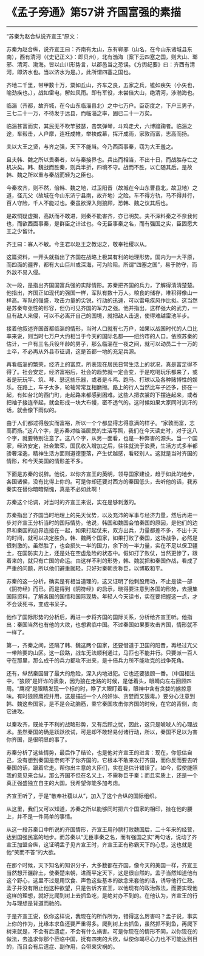 # 《孟子旁通》第57讲 齐国富强的素描

------

“苏秦为赵合纵说齐宣王”原文：

苏秦为赵合纵，说齐宣王曰：齐南有太山，东有郸邪（山名，在今山东诸城县东南），西有清河（《史记正义》：即贝州），北有渤海（案下云四塞之国，则大山、瑯邪、清河、渤海。皆以山川形势言，以郡邑当之恐误。《方舆纪要》曰：齐西有清河，即济水也。当以济水为是。），此所谓四塞之国也。

齐地二千里，带甲数十万，粟如丘山，齐车之良，五家之兵，锥如疾矢（小矢也，喻劲疾也。），战如雷电，解如风雨。即有军役，未尝倍大山，绝清河，涉渤海也。

临淄（齐都，故齐城，在今山东临淄县北）之中七万户。臣窃度之，下户三男子，三七二十一万，不待发于远县，而临淄之率，固已二十一万矣。

临淄甚富而实，其民无不吹竿鼓瑟，击筑弹琴，斗鸡走犬，六博蹹踘者。临淄之途，车毂击，人户摩，连衽成帷，举袂成幕，挥汗成雨，家敦而富，志高而扬。

夫以大王之贤，与齐之强，天下不能当。今乃西面事秦，窃为大王羞之。

且夫韩、魏之所以畏秦者，以与秦接界也。兵出而相当，不出十日，而战胜存亡之机决矣。韩、魏战而胜秦，则兵半折，四境不守。战而不胜，以亡随其后。是故韩、魏之所以重与秦战而轻为之臣也。

今秦攻齐，则不然，倍韩、魏之地，过卫阳晋（故城在今山东曹县北，故卫地）之道，径亢父（故城在今山东济宁县南，故齐地）之险。车不得方轨，马不得并行，百人守险，千人不能过也。秦虽欲深入则狼顾，恐韩、魏之议其后也。

是故恫疑虚揭，高跃而不敢进，则秦不能害齐，亦已明矣。夫不深料秦之不奈我何也，而欲西面事秦，是群臣之计过也。今无臣事秦之名，而有强国之实，臣固愿大王之少留计。

齐王曰：寡人不敏。今主君以赵王之教诏之，敬奉社稷以从。

这篇资料，一开头就指出了齐国在战略上极其有利的地理形势。国内为一大平原，而四面的疆界，都有大山巨川或深海，可为险阻。所谓“四塞之国”，易于防守，而外敌不易入侵。

次一段，是指出齐国国富兵强的实际情形。苏秦把齐国的兵力，了解得清清楚楚。他指出，齐国正如现代的强国一样，军队有数十万人。粮食的储存，堆积得像山一样高。军队的强盛，攻击力量的尖锐，行动的迅速，可以雷电疾风作比拟。这当然是苏秦夸张性的形容，但仍可见齐国的军力之强。他并指出，这样强大的武力，一旦有敌人来侵，可以不必离开自己的国境，就把敌人击退，使得难越雷池半步。

接着他叙述齐国首都临淄的情形，当时人口就有七万户，如果以战国时代的人口比率来说，则当时七万户大约相当于今天的国际名都——纽约市的人口。依照苏秦的估计，一户有三名兵役年龄的男子，那么临淄在一夜之间，就可以动员二十一万的士卒，不必再从外县市征调，这是首都一地的充足兵源。

再看临淄的繁荣，经济上的富庶，所表现在居民日常生活上的状况，真是富足得不得了。社会安定，经济富裕后，社会的趋势就一定会变，于是吃喝玩乐都来了，或者是玩玩竿、筑、琴、瑟这些乐器，或者是斗鸡、跑马、打球以及各种赌博性的娱乐。在路上，车子太多，轮轴常常互相磨擦。路上的行人当然比车子还多，挤在一起，有如台北的西门町，走起路来都感到困难。这些人把衣裳的下摆连起来，或者把袖子接连举起，就会形成一块大布幔，密不透气的。这时候如果大家同时流汗的话，就会像下雨似的。

由于人们都过得殷实而富裕，所以一个个都显得志得意满的样子。“家敦而富，志高而扬。”这八个字，是苏秦对临淄居民的生活写照，我们在今天读史时，对于这八个字，就要特别注意了。这八个字，从另一面看，也是一种弊害的源头。当一个国家，经济安定，社会繁荣，国民收入增加之后，往往就流于浪费，生活方式多半都骄奢淫逸，精神生活方面则道德堕落，产生优越感，看轻别人。这就是当时齐国的情形，和今天美国的情形差不多。

下面是苏秦的说辞。他说，以你齐宣王的英明，领导国家建设，趋于如此的地步，各国诸侯，没有比得上你的。可是你却还要对西方的秦国低头，去听他的话，我苏秦实在替你暗暗惭愧，真是不必如此啊！

苏秦这个论调，对当时的齐宣王来说，实在是够刺激的。

苏秦指出了齐国当时地理上的先天优势，以及充沛的军事与经济力量，然后再进一步对齐宣王分析当时的国际情势。他说，韩国和魏国会怕秦国的原因，是他们的边界和秦国的边界连接在一起，如果打起仗来，双方出兵，力量都差不多，不出十天的时间，就可以决定胜负。韩、魏两个国家，如果打败了秦国，这场战争，必然是很刺激的。虽然胜了，也会损失一半的国力，余下的一半力量，实在不足以保卫疆土，在国防实力上，还是处在空虚危险的状态中。假如打了败仗，当然更惨了，跟着来的，就只有亡国的命运。由这样不利的形势，韩、魏就把和秦国作战，看成了严重的问题，所以他们避重就轻，只好对秦朝贡称臣，以博取和平。

苏秦的这一分析，确实是有相当道理的，这又证明了他刺股用功，不止是读一部《阴符经》而已。而是得到《阴符经》的启示，晓得要注意到各国的形势，去搜集国际资料，了解各国的国情和国际现势。年轻人今天读书，实在要把握这一点，才不会读死书，变成书呆子。

他作了国际形势的分析后，再进一步将齐国的国际关系，分析给齐宣王听。他指出：秦国当然也有他的大欲，也想君临中国。不过秦国如果要攻击齐国，情形就不一样了。

第一，齐秦之间，还隔了韩、魏这两个国家，还要借道于卫国的阳晋，再经过亢父一带险要的山区。这一段路，战车无法顺利通过，马匹也不能并行。只要派一百人守在那里，那么成千的兵力都攻不进来，是十倍兵力所不能攻克的战争死角。

还有，纵然秦国冒了最大的危险，深入内地进犯。它也还要狼顾一番。（中国相法中，“狼顾”是奸诈的表象，因为狼在走路的时候，是低着头，眼睛向左右回顾四周。“鹰视”是眼睛发现一个标的时，睁了大眼盯着看，眼神中含有贪婪的掳掠意味。有时狼顾鹰视并用，这是描述一个人的奸诈、贪婪而又狠毒。）要分心注意到韩、魏这些国家，是不是会动脑筋，乘它秦国攻击你齐国的时候，在它的背侧，向它进攻。

以秦攻齐，既处于不利的战略形势，又有后顾之忧，因此，这只是唬唬人的心理战术。虽然秦国的确是跃跃欲试，可是却不敢轻易付诸行动，所以，秦国不足以为害你齐国，是很明显的事了。

苏秦分析了这些情势，最后作了结论，也是他对齐宣王的进言：现在，你低估自己，没有想到秦国是奈何不了你齐国的，它根本不敢来攻打齐国，而你反而要去听秦国的话，跟着它走。帮你出主意的大臣们，实在是估计错误了。如今，假使能照我的意见来合纵，那么齐国不但在名义上，不需称臣于秦；而且实质上，还是一个真正强盛独立自主的大国。我希望你能多加考虑。

齐宣王听了，于是“敬奉社稷以从”，加入了这个合纵的国际组织。

从这里，我们又可以知道，苏秦之所以能够同时把六个国家的相印，挂在他的腰上，并不是一件简单的事情。

从这一段苏秦口中所说的齐国情形，齐宣王用孙膑打败魏国后，二十年来的经营，达到国强民富的地步。而苏秦以“无臣事秦之名，而有强国之实”两句话，说动了齐宣王加盟合纵，这证明孟子见齐宣王时，齐宣王正有称霸天下的心思，这也就是他“笑而不答”的大欲。

在那个时候，天下知名的知识分子，大多数都在齐国，像今天的美国一样，齐宣王当然想开疆辟土，使秦楚来朝，进而平定天下，这是很自然的。孟子当然知道他有这个野心，这里不过是用饮食、声色这些基本的欲念来套他的话，诱导他行仁政。孟子并没有阻止他这种欲望，只是告诉齐宣王，以他现有的政治做法，而要实现他这样的理想，就好比爬到树上去抓鱼吃，是绝对办不到的。在他认为，齐宣王的行为与理想是背道而驰的。

于是齐宣王说，依你这样说，我现在的所作所为，错得这么厉害吗？孟子说，事实上你的作为，比缘本求鱼还要严重得多。爬到树上去抓鱼，虽然抓不到鱼，再爬下树来就是，不会有后遗症，不会有什么祸害。可是你现在的情形不同，以你现在的做法，去追求你那个莅临中国，抚有四夷的大欲，纵使你竭尽心力也不可能达到目的，而且会有后遗症、副作用，会带来灾祸的。

